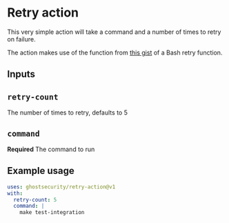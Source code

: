 # Retry action

This very simple action will take a command and a number of times to retry on failure. 

The action makes use of the function from [this gist](https://gist.github.com/sj26/88e1c6584397bb7c13bd11108a579746) of a Bash retry function.

## Inputs

## `retry-count`

The number of times to retry, defaults to 5

## `command`

**Required** The command to run

## Example usage

```yaml
uses: ghostsecurity/retry-action@v1
with:
  retry-count: 5
  command: |
    make test-integration
```
